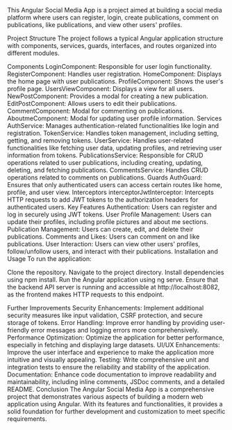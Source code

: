 This Angular Social Media App is a project aimed at building a social media platform where users can register, login, create publications, comment on publications, like publications, and view other users' profiles.

Project Structure
The project follows a typical Angular application structure with components, services, guards, interfaces, and routes organized into different modules.

Components
LoginComponent: Responsible for user login functionality.
RegisterComponent: Handles user registration.
HomeComponent: Displays the home page with user publications.
ProfileComponent: Shows the user's profile page.
UsersViewComponent: Displays a view for all users.
NewPostComponent: Provides a modal for creating a new publication.
EditPostComponent: Allows users to edit their publications.
CommentComponent: Modal for commenting on publications.
AboutmeComponent: Modal for updating user profile information.
Services
AuthService: Manages authentication-related functionalities like login and registration.
TokenService: Handles token management, including setting, getting, and removing tokens.
UserService: Handles user-related functionalities like fetching user data, updating profiles, and retrieving user information from tokens.
PublicationsService: Responsible for CRUD operations related to user publications, including creating, updating, deleting, and fetching publications.
CommentsService: Handles CRUD operations related to comments on publications.
Guards
AuthGuard: Ensures that only authenticated users can access certain routes like home, profile, and user view.
Interceptors
interceptorJwtInterceptor: Intercepts HTTP requests to add JWT tokens to the authorization headers for authenticated users.
Key Features
Authentication: Users can register and log in securely using JWT tokens.
User Profile Management: Users can update their profiles, including profile pictures and about me sections.
Publication Management: Users can create, edit, and delete their publications.
Comments and Likes: Users can comment on and like publications.
User Interaction: Users can view other users' profiles, follow/unfollow users, and interact with their publications.
Installation and Usage
To run the application:

Clone the repository.
Navigate to the project directory.
Install dependencies using npm install.
Run the Angular application using ng serve.
Ensure that the backend API server is running and accessible at http://localhost:8082, as the frontend makes HTTP requests to this endpoint.

Further Improvements
Security Enhancements: Implement additional security measures like input validation, CSRF protection, and secure storage of tokens.
Error Handling: Improve error handling by providing user-friendly error messages and logging errors more comprehensively.
Performance Optimization: Optimize the application for better performance, especially in fetching and displaying large datasets.
UI/UX Enhancements: Improve the user interface and experience to make the application more intuitive and visually appealing.
Testing: Write comprehensive unit and integration tests to ensure the reliability and stability of the application.
Documentation: Enhance code documentation to improve readability and maintainability, including inline comments, JSDoc comments, and a detailed README.
Conclusion
The Angular Social Media App is a comprehensive project that demonstrates various aspects of building a modern web application using Angular. With its features and functionalities, it provides a solid foundation for further development and customization to meet specific requirements.
